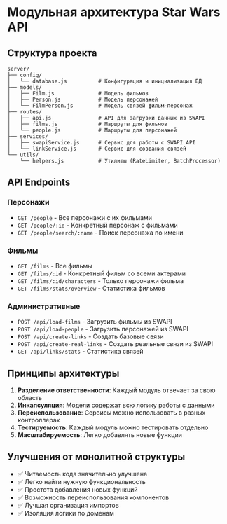 # Модульная архитектура Star Wars API

## Структура проекта

```
server/
├── config/
│   └── database.js          # Конфигурация и инициализация БД
├── models/
│   ├── Film.js              # Модель фильмов
│   ├── Person.js            # Модель персонажей
│   └── FilmPerson.js        # Модель связей фильм-персонаж
├── routes/
│   ├── api.js               # API для загрузки данных из SWAPI
│   ├── films.js             # Маршруты для фильмов
│   └── people.js            # Маршруты для персонажей
├── services/
│   ├── swapiService.js      # Сервис для работы с SWAPI API
│   └── linkService.js       # Сервис для создания связей
└── utils/
    └── helpers.js           # Утилиты (RateLimiter, BatchProcessor)
```

## API Endpoints

### Персонажи
- `GET /people` - Все персонажи с их фильмами
- `GET /people/:id` - Конкретный персонаж с фильмами
- `GET /people/search/:name` - Поиск персонажа по имени

### Фильмы
- `GET /films` - Все фильмы
- `GET /films/:id` - Конкретный фильм со всеми актерами
- `GET /films/:id/characters` - Только персонажи фильма
- `GET /films/stats/overview` - Статистика фильмов

### Административные
- `POST /api/load-films` - Загрузить фильмы из SWAPI
- `POST /api/load-people` - Загрузить персонажей из SWAPI
- `POST /api/create-links` - Создать базовые связи
- `POST /api/create-real-links` - Создать реальные связи из SWAPI
- `GET /api/links/stats` - Статистика связей

## Принципы архитектуры

1. **Разделение ответственности**: Каждый модуль отвечает за свою область
2. **Инкапсуляция**: Модели содержат всю логику работы с данными
3. **Переиспользование**: Сервисы можно использовать в разных контроллерах
4. **Тестируемость**: Каждый модуль можно тестировать отдельно
5. **Масштабируемость**: Легко добавлять новые функции

## Улучшения от монолитной структуры

- ✅ Читаемость кода значительно улучшена
- ✅ Легко найти нужную функциональность
- ✅ Простота добавления новых функций
- ✅ Возможность переиспользования компонентов
- ✅ Лучшая организация импортов
- ✅ Изоляция логики по доменам